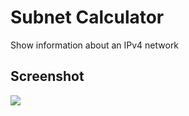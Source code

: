 <h1>Subnet Calculator</h1>
<p>Show information about an IPv4 network</p>
<h2>Screenshot</h2>
<img src="../img/Screenshot.png"/>